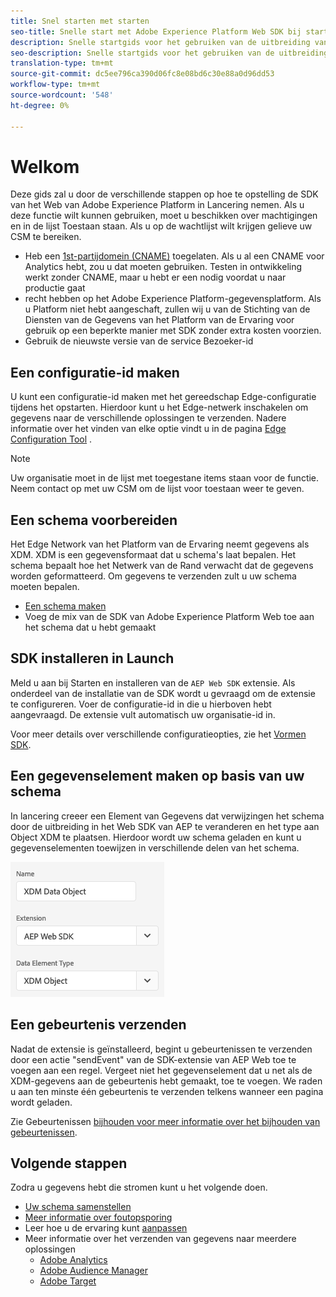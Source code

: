 ```yaml
---
title: Snel starten met starten
seo-title: Snelle start met Adobe Experience Platform Web SDK bij starten
description: Snelle startgids voor het gebruiken van de uitbreiding van SDK van het Platform van de Ervaring om gegevens te verzamelen
seo-description: Snelle startgids voor het gebruiken van de uitbreiding van SDK van het Platform van de Ervaring om gegevens te verzamelen
translation-type: tm+mt
source-git-commit: dc5ee796ca390d06fc8e08bd6c30e88a0d96dd53
workflow-type: tm+mt
source-wordcount: '548'
ht-degree: 0%

---
```



# Welkom

Deze gids zal u door de verschillende stappen op hoe te opstelling de SDK van het Web van Adobe Experience Platform in Lancering nemen. Als u deze functie wilt kunnen gebruiken, moet u beschikken over machtigingen en in de lijst Toestaan staan. Als u op de wachtlijst wilt krijgen gelieve uw CSM te bereiken.

- Heb een [1st-partijdomein (CNAME)](https://docs.adobe.com/content/help/en/core-services/interface/ec-cookies/cookies-first-party.html) toegelaten. Als u al een CNAME voor Analytics hebt, zou u dat moeten gebruiken. Testen in ontwikkeling werkt zonder CNAME, maar u hebt er een nodig voordat u naar productie gaat
- recht hebben op het Adobe Experience Platform-gegevensplatform. Als u Platform niet hebt aangeschaft, zullen wij u van de Stichting van de Diensten van de Gegevens van het Platform van de Ervaring voor gebruik op een beperkte manier met SDK zonder extra kosten voorzien.
- Gebruik de nieuwste versie van de service Bezoeker-id

## Een configuratie-id maken

U kunt een configuratie-id maken met het gereedschap [](../fundamentals/edge-configuration.md) Edge-configuratie tijdens het opstarten. Hierdoor kunt u het Edge-netwerk inschakelen om gegevens naar de verschillende oplossingen te verzenden. Nadere informatie over het vinden van elke optie vindt u in de pagina [Edge Configuration Tool](../fundamentals/edge-configuration.md) .

>[!NOTE]
>
>Uw organisatie moet in de lijst met toegestane items staan voor de functie. Neem contact op met uw CSM om de lijst voor toestaan weer te geven.

## Een schema voorbereiden

Het Edge Network van het Platform van de Ervaring neemt gegevens als XDM. XDM is een gegevensformaat dat u schema&#39;s laat bepalen. Het schema bepaalt hoe het Netwerk van de Rand verwacht dat de gegevens worden geformatteerd. Om gegevens te verzenden zult u uw schema moeten bepalen.

- [Een schema maken](../../xdm/tutorials/create-schema-ui.md)
- Voeg de mix van de SDK van Adobe Experience Platform Web toe aan het schema dat u hebt gemaakt

## SDK installeren in Launch

Meld u aan bij Starten en installeren van de `AEP Web SDK` extensie. Als onderdeel van de installatie van de SDK wordt u gevraagd om de extensie te configureren. Voer de configuratie-id in die u hierboven hebt aangevraagd. De extensie vult automatisch uw organisatie-id in.

Voor meer details over verschillende configuratieopties, zie het [Vormen SDK](../fundamentals/configuring-the-sdk.md).

## Een gegevenselement maken op basis van uw schema

In lancering creeer een Element van Gegevens dat verwijzingen het schema door de uitbreiding in het Web SDK van AEP te veranderen en het type aan Object XDM te plaatsen. Hierdoor wordt uw schema geladen en kunt u gegevenselementen toewijzen in verschillende delen van het schema.

![Date-element in Launch](../../assets/edge_data_element.png)

## Een gebeurtenis verzenden

Nadat de extensie is geïnstalleerd, begint u gebeurtenissen te verzenden door een actie &quot;sendEvent&quot; van de SDK-extensie van AEP Web toe te voegen aan een regel. Vergeet niet het gegevenselement dat u net als de XDM-gegevens aan de gebeurtenis hebt gemaakt, toe te voegen. We raden u aan ten minste één gebeurtenis te verzenden telkens wanneer een pagina wordt geladen.

Zie Gebeurtenissen [bijhouden voor meer informatie over het bijhouden van gebeurtenissen](../fundamentals/tracking-events.md).

## Volgende stappen

Zodra u gegevens hebt die stromen kunt u het volgende doen.

- [Uw schema samenstellen](https://docs.adobe.com/content/help/en/experience-platform/xdm/schema/composition.html)
- [Meer informatie over foutopsporing](../fundamentals/debugging.md)
- Leer hoe u de ervaring kunt [aanpassen](../fundamentals/rendering-personalization-content.md)
- Meer informatie over het verzenden van gegevens naar meerdere oplossingen
   - [Adobe Analytics](../solution-specific/analytics/analytics-overview.md)
   - [Adobe Audience Manager](../solution-specific/audience-manager/audience-manager-overview.md)
   - [Adobe Target](../solution-specific/target/target-overview.md)
